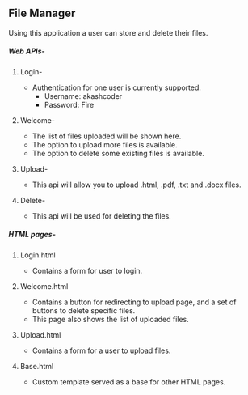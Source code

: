 ## File Manager
    
Using this application a user can store and delete their files.

##### Web APIs-
1. Login-
   - Authentication for one user is currently supported.
     - Username: akashcoder
     - Password: Fire
   
2. Welcome-
   - The list of files uploaded will be shown here. 
   - The option to upload more files is available. 
   - The option to delete some existing files is available.
   
3. Upload-
   - This api will allow you to upload .html, .pdf, .txt and .docx files.
   
4. Delete- 
   - This api will be used for deleting the files.

##### HTML pages-
1. Login.html
   - Contains a form for user to login.
   
2. Welcome.html
   - Contains a button for redirecting to upload page, and a set of buttons to delete specific files. 
   - This page also shows the list of uploaded files.
   
3. Upload.html
   - Contains a form for a user to upload files.
   
4. Base.html
   - Custom template served as a base for other HTML pages.